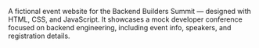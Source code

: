 A fictional event website for the Backend Builders Summit — designed with HTML, CSS, and JavaScript. 
It showcases a mock developer conference focused on backend engineering, including event info, speakers, and registration details.

